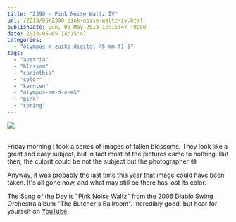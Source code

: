 ```yaml
---
title: "2390 - Pink Noise Waltz IV"
url: /2013/05/2390-pink-noise-waltz-iv.html
publishDate: Sun, 05 May 2013 12:15:47 +0000
date: 2013-05-05 14:15:47
categories: 
  - "olympus-m-zuiko-digital-45-mm-f1-8"
tags: 
  - "austria"
  - "blossom"
  - "carinthia"
  - "color"
  - "karnten"
  - "olympus-om-d-e-m5"
  - "pink"
  - "spring"
---
```

<div class="container">
<div class="center"><a target="_blank" href="https://d25zfm9zpd7gm5.cloudfront.net/1200x1200/2013/20130503_071432_lr.jpg"><img src="https://d25zfm9zpd7gm5.cloudfront.net/0600x0600/2013/20130503_071432_lr.jpg" /></a></div>
</div>
<br />

Friday morning I took a series of images of fallen blossoms. They look like a great and easy subject, but in fact most of the pictures came to nothing. But then, the culprit could be not the subject but the photographer 😄

 Anyway, it was probably the last time this year that image could have been taken. It's all gone now, and what may still be there has lost its color.

The Song of the Day is "<a href="http://www.lyricsmode.com/lyrics/d/diablo_swing_orchestra/pink_noise_waltz.html" target="_blank">Pink Noise Waltz</a>" from the 2006 Diablo Swing Orchestra album "The Butcher's Ballroom". Incredibly good, but hear for yourself on <a href="http://www.youtube.com/watch?v=iwC4IFz512o" target="_blank">YouTube</a>.

